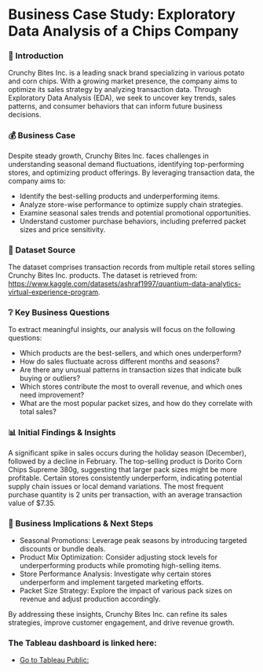 # Business Case Study: Exploratory Data Analysis of a Chips Company


### 👋 Introduction
Crunchy Bites Inc. is a leading snack brand specializing in various potato and corn chips. With a growing market presence, the company aims to optimize its sales strategy by analyzing transaction data. Through Exploratory Data Analysis (EDA), we seek to uncover key trends, sales patterns, and consumer behaviors that can inform future business decisions.


### 💰 Business Case
Despite steady growth, Crunchy Bites Inc. faces challenges in understanding seasonal demand fluctuations, identifying top-performing stores, and optimizing product offerings. By leveraging transaction data, the company aims to:

- Identify the best-selling products and underperforming items.
- Analyze store-wise performance to optimize supply chain strategies.
- Examine seasonal sales trends and potential promotional opportunities.
- Understand customer purchase behaviors, including preferred packet sizes and price sensitivity.


### 💾 Dataset Source
The dataset comprises transaction records from multiple retail stores selling Crunchy Bites Inc. products. The dataset is retrieved from:  https://www.kaggle.com/datasets/ashraf1997/quantium-data-analytics-virtual-experience-program.


### ❔ Key Business Questions
To extract meaningful insights, our analysis will focus on the following questions:

- Which products are the best-sellers, and which ones underperform?
- How do sales fluctuate across different months and seasons?
- Are there any unusual patterns in transaction sizes that indicate bulk buying or outliers?
- Which stores contribute the most to overall revenue, and which ones need improvement?
- What are the most popular packet sizes, and how do they correlate with total sales?


### 📊 Initial Findings & Insights

A significant spike in sales occurs during the holiday season (December), followed by a decline in February. The top-selling product is Dorito Corn Chips Supreme 380g, suggesting that larger pack sizes might be more profitable. Certain stores consistently underperform, indicating potential supply chain issues or local demand variations. The most frequent purchase quantity is 2 units per transaction, with an average transaction value of $7.35.


### 🌱 Business Implications & Next Steps

- Seasonal Promotions: Leverage peak seasons by introducing targeted discounts or bundle deals.
- Product Mix Optimization: Consider adjusting stock levels for underperforming products while promoting high-selling items.
- Store Performance Analysis: Investigate why certain stores underperform and implement targeted marketing efforts.
- Packet Size Strategy: Explore the impact of various pack sizes on revenue and adjust production accordingly.

By addressing these insights, Crunchy Bites Inc. can refine its sales strategies, improve customer engagement, and drive revenue growth.


### The Tableau dashboard is linked here:

- [Go to Tableau Public: ](https://public.tableau.com/views/RetailStoreAnalysis_16990591095150/FinalStory?:language=en-US&:sid=&:display_count=n&:origin=viz_share_link)

